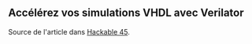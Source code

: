 Accélérez vos simulations VHDL avec Verilator
---------------------------------------------

Source de l'article dans [Hackable 45](https://connect.ed-diamond.com/hackable/hk-045/accelerez-vos-simulations-vhdl-avec-verilator).

